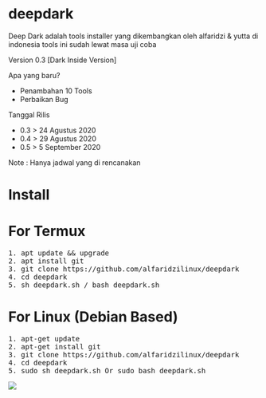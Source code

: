 # deepdark
Deep Dark adalah tools installer yang dikembangkan oleh alfaridzi &amp; yutta di indonesia tools ini sudah lewat masa uji coba

Version 0.3 [Dark Inside Version]

Apa yang baru?
- Penambahan 10 Tools
- Perbaikan Bug

Tanggal Rilis

- 0.3 > 24 Agustus 2020
- 0.4 > 29 Agustus 2020
- 0.5 > 5 September 2020

Note : Hanya jadwal yang di rencanakan


# Install

# For Termux
<pre>
1. apt update && upgrade
2. apt install git
3. git clone https://github.com/alfaridzilinux/deepdark
4. cd deepdark
5. sh deepdark.sh / bash deepdark.sh
</pre>

# For Linux (Debian Based)
<pre>
1. apt-get update 
2. apt-get install git
3. git clone https://github.com/alfaridzilinux/deepdark
4. cd deepdark
5. sudo sh deepdark.sh Or sudo bash deepdark.sh
</pre>


![](https://raw.githubusercontent.com/alfaridzilinux/deepdark/master/images/Screenshot_20200819_210911.png)
